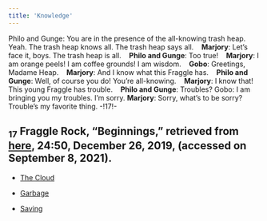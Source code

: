```yaml
---
title: 'Knowledge'
---
```


Philo and Gunge: You are in the presence of the all-knowing trash heap. Yeah. The trash heap knows all. The trash heap says all. &nbsp;&nbsp;&nbsp;**Marjory**: Let’s face it, boys. The trash heap is all. &nbsp;&nbsp;&nbsp;**Philo and Gunge**: Too true! &nbsp;&nbsp;&nbsp;**Marjory**: I am orange peels! I am coffee grounds! I am wisdom. &nbsp;&nbsp;&nbsp;**Gobo**: Greetings, Madame Heap. &nbsp;&nbsp;&nbsp;**Marjory**: And I know what this Fraggle has. &nbsp;&nbsp;&nbsp;**Philo and Gunge**: Well, of course you do! You’re all-knowing. &nbsp;&nbsp;&nbsp;**Marjory**: I know that! This young Fraggle has trouble. &nbsp;&nbsp;&nbsp;**Philo and Gunge**: Troubles? Gobo: I am bringing you my troubles. I’m sorry. **Marjory**: Sorry, what’s to be sorry? Trouble’s my favorite thing. -!17!-
## <sub class="subscript">**17**</sub> Fraggle Rock, “Beginnings,” retrieved from <u>[here</u>](https://www.youtube.com/watch?v=yZk1sfEK1NE), 24:50, December 26, 2019, (accessed on September 8, 2021).

* [The Cloud](Clouds_en)

* [Garbage](Dirt_en)

* [Saving](Saving_en)
